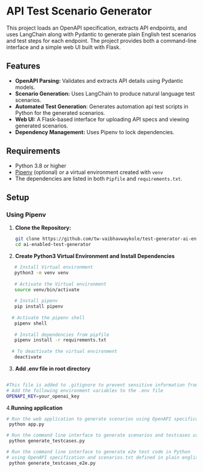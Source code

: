 # API Test Scenario Generator

This project loads an OpenAPI specification, extracts API endpoints, and uses LangChain along with Pydantic to generate
plain English test scenarios and test steps for each endpoint. The project provides both a command-line interface and a
simple web UI built with Flask.

## Features

- **OpenAPI Parsing:** Validates and extracts API details using Pydantic models.
- **Scenario Generation:** Uses LangChain to produce natural language test scenarios.
- **Automated Test Generation**: Generates automation api test scripts in Python for the generated scenarios.
- **Web UI:** A Flask-based interface for uploading API specs and viewing generated scenarios.
- **Dependency Management:** Uses Pipenv to lock dependencies.

## Requirements

- Python 3.8 or higher
- [Pipenv](https://pipenv.pypa.io/en/latest/) (optional) or a virtual environment created with `venv`
- The dependencies are listed in both `Pipfile` and `requirements.txt`.

## Setup

### Using Pipenv

1. **Clone the Repository:**

   ```bash
   git clone https://github.com/tw-vaibhavwaykole/test-generator-ai-enabled.git 
   cd ai-enabled-test-generator
   ```
2. **Create Python3 Virtual Environment and Install Dependencies**

```bash
   # Install Virtual environment
   python3 -m venv venv
 
   # Activate the Virtual environment
   source venv/bin/activate
   
   # Install pipenv
   pip install pipenv
        
  # Activate the pipenv shell
   pipenv shell
   
   # Install dependencies from pipfile   
   pipenv install -r requirements.txt
  
  # To deactivate the virtual environment
   deactivate   
   ```

3. **Add .env file in root directory**

```bash

#This file is added to .gitignore to prevent sensitive information from being pushed to the repository.
# Add the following environment variables to the .env file
OPENAPI_KEY=your_openai_key

```

4.**Running application**

```bash
# Run the web application to generate scenarios using OpenAPI specification.
 python app.py

# Run the command line interface to generate scenarios and testcases using OpenAPI specification.
 python generate_testcases.py 

# Run the command line interface to generate e2e test code in Python 
# using OpenAPI specification and scenarios.txt defined in plain english language.
 python generate_testcases_e2e.py 
```

